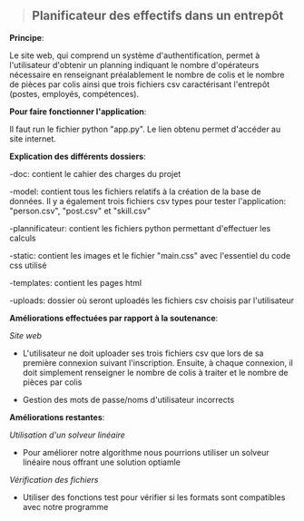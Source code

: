 >**Planificateur des effectifs dans un entrepôt**
> -

**Principe**:

Le site web, qui comprend un système d'authentification, permet à l'utilisateur d'obtenir un planning indiquant le nombre d'opérateurs nécessaire en renseignant préalablement 
le nombre de colis et le nombre de pièces par colis ainsi que trois fichiers csv caractérisant l'entrepôt (postes, employés, compétences).

**Pour faire fonctionner l'application**:

Il faut run le fichier python "app.py". Le lien obtenu permet d'accéder au site internet.



**Explication des différents dossiers**:

-doc: contient le cahier des charges du projet

-model: contient tous les fichiers relatifs à la création de la base de données. Il y a également trois fichiers csv types pour tester l'application: "person.csv", "post.csv" et "skill.csv"

-plannificateur: contient les fichiers python permettant d'effectuer les calculs 

-static: contient les images et le fichier "main.css" avec l'essentiel du code css utilisé 

-templates: contient les pages html 

-uploads: dossier où seront uploadés les fichiers csv choisis par l'utilisateur 


**Améliorations effectuées par rapport à la soutenance**:

*Site web*

- L'utilisateur ne doit uploader ses trois fichiers csv que lors de sa première connexion suivant l'inscription. Ensuite, à chaque connexion, il doit simplement renseigner le nombre de colis à traiter et le nombre de pièces par colis 

- Gestion des mots de passe/noms d'utilisateur incorrects 

**Améliorations restantes**:

*Utilisation d'un solveur linéaire*

- Pour améliorer notre algorithme nous pourrions utiliser un solveur linéaire nous offrant une solution optiamle 

*Vérification des fichiers*

- Utiliser des fonctions test pour vérifier si les formats sont compatibles avec notre programme
